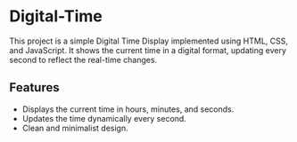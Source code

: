 # Digital-Time

This project is a simple Digital Time Display implemented using HTML, CSS, and JavaScript. It shows the current time in a digital format, updating every second to reflect the real-time changes.

## Features

- Displays the current time in hours, minutes, and seconds.
- Updates the time dynamically every second.
- Clean and minimalist design.
